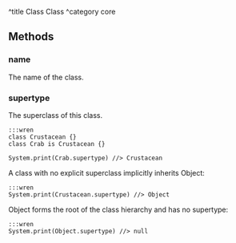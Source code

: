 ^title Class Class
^category core

## Methods

### **name**

The name of the class.

### **supertype**

The superclass of this class.

    :::wren
    class Crustacean {}
    class Crab is Crustacean {}

    System.print(Crab.supertype) //> Crustacean

A class with no explicit superclass implicitly inherits Object:

    :::wren
    System.print(Crustacean.supertype) //> Object

Object forms the root of the class hierarchy and has no supertype:

    :::wren
    System.print(Object.supertype) //> null
